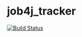 # job4j_tracker
[![Build Status](https://app.travis-ci.com/Aktsent/job4j_tracker.svg?branch=master)](https://app.travis-ci.com/Aktsent/job4j_tracker)